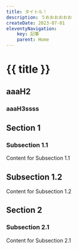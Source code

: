 ```yaml
---
title: タイトル！
description: うおおおおおお
createDate: 2023-07-01
eleventyNavigation:
    key: 記事
    parent: Home
---
```


# {{ title }}

## aaaH2

### aaaH3ssss

## Section 1

### Subsection 1.1

Content for Subsection 1.1

## Subsection 1.2

Content for Subsection 1.2

## Section 2

### Subsection 2.1

Content for Subsection 2.1
